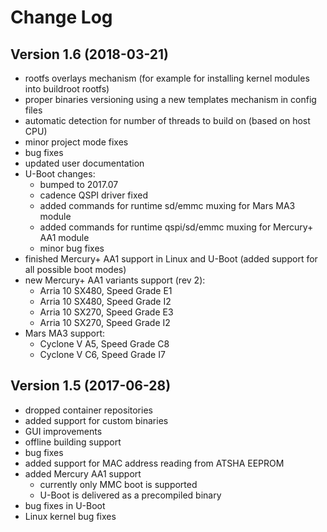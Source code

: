 Change Log
==========

Version 1.6 (2018-03-21)
------------------------

* rootfs overlays mechanism (for example for installing kernel modules into buildroot rootfs)
* proper binaries versioning using a new templates mechanism in config files
* automatic detection for number of threads to build on (based on host CPU)
* minor project mode fixes
* bug fixes
* updated user documentation
* U-Boot changes:
    - bumped to 2017.07
    - cadence QSPI driver fixed
    - added commands for runtime sd/emmc muxing for Mars MA3 module
    - added commands for runtime qspi/sd/emmc muxing for Mercury+ AA1 module
    - minor bug fixes
* finished Mercury+ AA1 support in Linux and U-Boot (added support for all possible boot modes)
* new Mercury+ AA1 variants support (rev 2):
    - Arria 10 SX480, Speed Grade E1
    - Arria 10 SX480, Speed Grade I2
    - Arria 10 SX270, Speed Grade E3
    - Arria 10 SX270, Speed Grade I2
* Mars MA3 support:
    - Cyclone V A5, Speed Grade C8
    - Cyclone V C6, Speed Grade I7

Version 1.5 (2017-06-28)
------------------------

* dropped container repositories
* added support for custom binaries
* GUI improvements
* offline building support
* bug fixes
* added support for MAC address reading from ATSHA EEPROM
* added Mercury AA1 support
    - currently only MMC boot is supported
    - U-Boot is delivered as a precompiled binary
* bug fixes in U-Boot
* Linux kernel bug fixes

